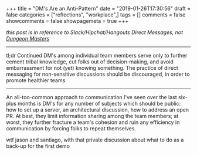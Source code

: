 +++
title = "DM's Are an Anti-Pattern"
date = "2019-01-26T17:30:56"
draft = false
categories = ["reflections", "workplace",]
tags = []
comments = false
showcomments = false
showpagemeta = true
+++

*this post is in reference to Slack/Hipchat/Hangouts Direct Messages, not [Dungeon Masters](https://en.wikipedia.org/wiki/Dungeon_Master)*

* * *

tl;dr Continued DM's among individual team members serve only to further cement tribal knowledge, cut folks out of decision-making, and avoid embarrassment for not (yet) knowing something. The practice of direct messaging for non-sensitive discussions should be discouraged, in order to promote healthier teams

* * *

An all-too-common approach to communication I've seen over the last six-plus months is DM's for any number of subjects which should be public: how to set up a server, an architectural discussion, how to address an open PR. At best, they limit information sharing among the team members; at worst, they further fracture a team's cohesion and ruin any efficiency in communication by forcing folks to repeat themselves.


wtf jason and santiago, with that private discussion about what to do as a back-up for the first demo
